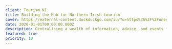 ```yaml
---
client: Tourism NI
title: Building the Hub for Northern Irish tourism
cover: https://external-content.duckduckgo.com/iu/?u=https%3A%2F%2Funesco.org.uk%2Fwp-content%2Fuploads%2F2020%2F06%2Fgiantscauseway4.jpg&f=1&nofb=1
date: 2020-01-01T00:00:00.000Z
description: Centralising a wealth of information, advice, and events for the Northern Ireland tourism sector
featured: true
priority: 10
---
```

